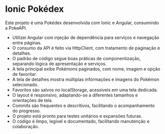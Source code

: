 # Ionic Pokédex

Este projeto é uma Pokédex desenvolvida com Ionic e Angular, consumindo a PokeAPI.

- Utilizei Angular com injeção de dependência para serviços e navegação entre páginas.
- O consumo da API é feito via HttpClient, com tratamento de paginação e detalhes.
- O padrão de código segue boas práticas de componentização, separando lógica de apresentação e serviços.
- A tela principal exibe Pokémons paginados, com nome, imagem e opção de favoritar.
- A tela de detalhes mostra múltiplas informações e imagens do Pokémon selecionado.
- Favoritos são salvos no localStorage, acessíveis em uma tela dedicada.
- O layout é responsivo, adaptando-se a diferentes tamanhos e orientações de tela.
- Commits são frequentes e descritivos, facilitando o acompanhamento do progresso.
- O projeto está pronto para testes unitários e expansões futuras.
- O código é limpo, legível e documentado, facilitando manutenção e colaboração. 
